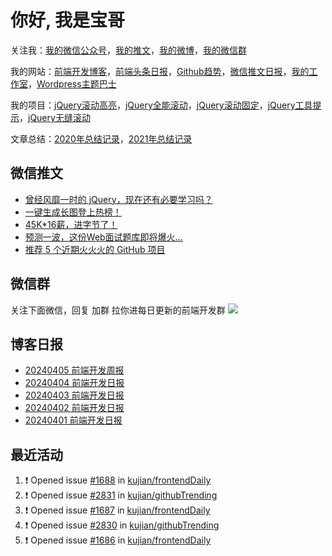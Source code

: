 
# 你好, 我是宝哥

关注我：[我的微信公众号](https://open.weixin.qq.com/qr/code?username=caibaojian_com)，[我的推文](https://weixin.qdkfweb.cn/)，[我的微博](https://weibo.com/kujian)，[我的微信群](https://qdkfweb.cn/go/weixinqun)

我的网站：[前端开发博客](https://qdkfweb.cn/)，[前端头条日报](https://toutiao.qdkfweb.cn/)，[Github趋势](https://github.qdkfweb.cn/)，[微信推文日报](https://weixin.qdkfweb.cn/)，[我的工作室](https://diy.qdkfweb.cn/)，[Wordpress主题巴士](https://wp.qdkfweb.cn/)

我的项目：[jQuery滚动高亮](https://github.com/kujian/scrollHighlight)，[jQuery全能滚动](https://github.com/kujian/power-slider)，[jQuery滚动固定](https://github.com/kujian/scrollfix)，[jQuery工具提示](https://github.com/kujian/tooltip)，[jQuery无缝滚动](http://github.com/kujian/scrollForever)

文章总结：[2020年总结记录](https://mp.weixin.qq.com/s/u0YW8BFWYLquVauhHrkSMQ)，[2021年总结记录](https://mp.weixin.qq.com/s/zMnxIpxMdDrIyuLxHRnSPw)


## 微信推文

<!-- BLOG-POST-LIST:START -->
- [曾经风靡一时的 jQuery，现在还有必要学习吗？](https://weixin.qdkfweb.cn/42124.html)
- [一键生成长图登上热榜！](https://weixin.qdkfweb.cn/42097.html)
- [45K*16薪，进字节了！](https://weixin.qdkfweb.cn/42098.html)
- [预测一波，这份Web面试题库即将爆火…](https://weixin.qdkfweb.cn/42057.html)
- [推荐 5 个近期火火火的 GitHub 项目](https://weixin.qdkfweb.cn/42058.html)
<!-- BLOG-POST-LIST:END -->

## 微信群
关注下面微信，回复 加群 拉你进每日更新的前端开发群
![](https://pic.qdkfweb.cn/uploads/2023/11/weixin.png)

## 博客日报

<!-- DAILY:START -->
- [20240405 前端开发周报](https://qdkfweb.cn/fe-weekly-20240405.html)
- [20240404 前端开发日报](https://qdkfweb.cn/fe-daily-20240404.html)
- [20240403 前端开发日报](https://qdkfweb.cn/fe-daily-20240403.html)
- [20240402 前端开发日报](https://qdkfweb.cn/fe-daily-20240402.html)
- [20240401 前端开发日报](https://qdkfweb.cn/fe-daily-20240401.html)
<!-- DAILY:END -->


## 最近活动

<!--START_SECTION:activity-->
1. ❗ Opened issue [#1688](https://github.com/kujian/frontendDaily/issues/1688) in [kujian/frontendDaily](https://github.com/kujian/frontendDaily)
2. ❗ Opened issue [#2831](https://github.com/kujian/githubTrending/issues/2831) in [kujian/githubTrending](https://github.com/kujian/githubTrending)
3. ❗ Opened issue [#1687](https://github.com/kujian/frontendDaily/issues/1687) in [kujian/frontendDaily](https://github.com/kujian/frontendDaily)
4. ❗ Opened issue [#2830](https://github.com/kujian/githubTrending/issues/2830) in [kujian/githubTrending](https://github.com/kujian/githubTrending)
5. ❗ Opened issue [#1686](https://github.com/kujian/frontendDaily/issues/1686) in [kujian/frontendDaily](https://github.com/kujian/frontendDaily)
<!--END_SECTION:activity-->

